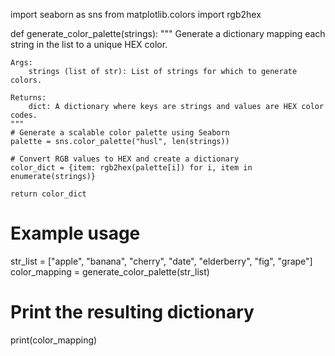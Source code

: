 import seaborn as sns
from matplotlib.colors import rgb2hex

def generate_color_palette(strings):
    """
    Generate a dictionary mapping each string in the list to a unique HEX color.
    
    Args:
        strings (list of str): List of strings for which to generate colors.
    
    Returns:
        dict: A dictionary where keys are strings and values are HEX color codes.
    """
    # Generate a scalable color palette using Seaborn
    palette = sns.color_palette("husl", len(strings))
    
    # Convert RGB values to HEX and create a dictionary
    color_dict = {item: rgb2hex(palette[i]) for i, item in enumerate(strings)}
    
    return color_dict

# Example usage
str_list = ["apple", "banana", "cherry", "date", "elderberry", "fig", "grape"]
color_mapping = generate_color_palette(str_list)

# Print the resulting dictionary
print(color_mapping)
